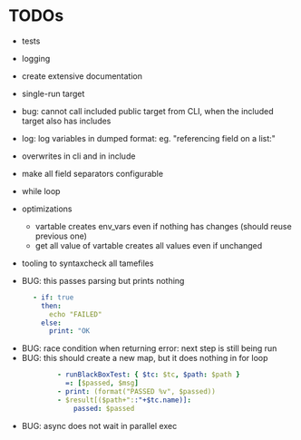 
# TODOs
- tests
- logging
- create extensive documentation

- single-run target
- bug: cannot call included public target from CLI, when the included target also has includes
- log: log variables in dumped format: eg. "referencing field on a list:"

- overwrites in cli and in include
- make all field separators configurable
- while loop

- optimizations
    - vartable creates env_vars even if nothing has changes (should reuse previous one)
    - get all value of vartable creates all values even if unchanged
- tooling to syntaxcheck all tamefiles

- BUG: this passes parsing but prints nothing
``` yaml
      - if: true
        then:
          echo "FAILED"
        else:
          print: "OK
```
- BUG: race condition when returning error: next step is still being run
- BUG: this should create a new map, but it does nothing in for loop
``` yaml
            - runBlackBoxTest: { $tc: $tc, $path: $path }
              =: [$passed, $msg]
            - print: (format("PASSED %v", $passed))
            - $result[($path+"::"+$tc.name)]:
                passed: $passed
```
- BUG: async does not wait in parallel exec